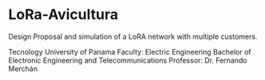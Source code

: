 # LoRa-Avicultura
Design Proposal and simulation of a LoRA network with multiple customers.

Tecnology University of Panama
Faculty: Electric Engineering
Bachelor of Electronic Engineering and Telecommunications
Professor: Dr. Fernando Merchán

